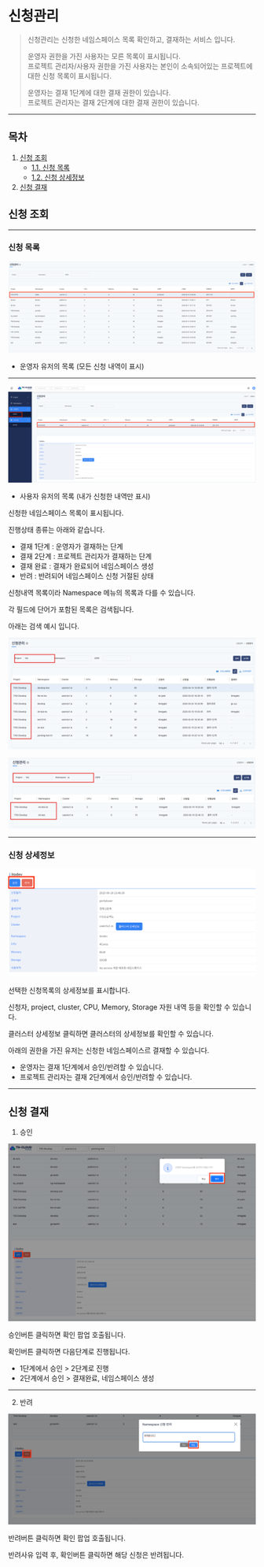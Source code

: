 # 신청관리

> 신청관리는 신청한 네임스페이스 목록 확인하고, 결재하는 서비스 입니다.
> 
> 운영자 권한을 가진 사용자는 모른 목록이 표시됩니다. <br/>
> 프로젝트 관리자/사용자 권한을 가진 사용자는 본인이 소속되어있는 프로젝트에 대한 신청 목록이 표시됩니다.
> 
> 운영자는 결재 1단계에 대한 결재 권한이 있습니다. <br/>
> 프로젝트 관리자는 결재 2단계에 대한 결재 권한이 있습니다.

---
## **목차**
1. [신청 조회](#신청-조회)
   - [1.1. 신청 목록](#신청-목록)
   - [1.2. 신청 상세정보](#신청-상세정보)
2. [신청 결재](#신청-결재)

## 신청 조회

---
### 신청 목록

![approvalList](./img/approvalList.png)

* 운영자 유저의 목록 (모든 신청 내역이 표시)

---

![approvalList_ex](./img/approvalList_ex.png)

* 사용자 유저의 목록 (내가 신청한 내역만 표시)

신청한 네임스페이스 목록이 표시됩니다.

진행상태 종류는 아래와 같습니다.
   * 결재 1단계 : 운영자가 결재하는 단계
   * 결재 2단계 : 프로젝트 관리자가 결재하는 단계
   * 결재 완료 : 결재가 완료되어 네임스페이스 생성
   * 반려 : 반려되어 네임스페이스 신청 거절된 상태

신청내역 목록이라 Namespace 메뉴의 목록과 다를 수 있습니다.

각 필드에 단어가 포함된 목록은 검색됩니다.

아래는 검색 예시 입니다.

![list_search_1](./img/list_search_1.png)

![list_search_2](./img/list_search_2.png)

---
### 신청 상세정보

![detail](./img/detail.png)

선택한 신청목록의 상세정보를 표시합니다.

신청자, project, cluster, CPU, Memory, Storage 자원 내역 등을 확인할 수 있습니다.

클러스터 상세정보 클릭하면 클러스터의 상세정보를 확인할 수 있습니다.

아래의 권한을 가진 유저는 신청한 네임스페이스르 결재할 수 있습니다.
* 운영자는 결재 1단계에서 승인/반려할 수 있습니다.
* 프로젝트 관리자는 결재 2단계에서 승인/반려할 수 있습니다.

---
## 신청 결재
1. 승인

![approval_approve](./img/approval_approve.png)

승인버튼 클릭하면 확인 팝업 호출됩니다.

확인버튼 클릭하면 다음단계로 진행됩니다.
* 1단계에서 승인 > 2단계로 진행
* 2단계에서 승인 > 결재완료, 네임스페이스 생성

---
2. 반려

![approval_reject](./img/approval_reject.png)

반려버튼 클릭하면 확인 팝업 호출됩니다. 

반려사유 입력 후, 확인버튼 클릭하면 해당 신청은 반려됩니다.